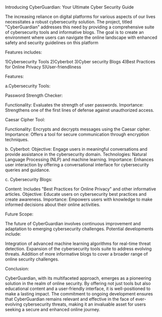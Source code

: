 Introducing CyberGuardian: Your Ultimate Cyber Security Guide

The increasing reliance on digital platforms for various aspects of our lives necessitates a robust cybersecurity solution. The project, titled "CyberGuardian" addresses this need by providing a comprehensive suite of cybersecurity tools and informative blogs. The goal is to create an environment where users can navigate the online landscape with enhanced safety and security guidelines on this platform

Features includes:

1)Cybersecurity Tools
2)Cyberbot
3)Cyber security Blogs
4)Best Practices for Online Privacy
5)User-friendliness



Features:

a.Cybersecurity Tools:


Password Strength Checker:

Functionality: Evaluates the strength of user passwords.
Importance: Strengthens one of the first lines of defense against unauthorized access.

Caesar Cipher Tool:

Functionality: Encrypts and decrypts messages using the Caesar cipher.
Importance: Offers a tool for secure communication through encryption techniques.

b. Cyberbot:
Objective: Engage users in meaningful conversations and provide assistance in the cybersecurity domain.
Technologies: Natural Language Processing (NLP) and machine learning.
Importance: Enhances user interaction by offering a conversational interface for cybersecurity queries and guidance.


c. Cybersecurity Blogs:

Content: Includes "Best Practices for Online Privacy" and other informative articles.
Objective: Educate users on cybersecurity best practices and create awareness.
Importance: Empowers users with knowledge to make informed decisions about their online activities.

Future Scope:

The future of CyberGuardian involves continuous improvement and adaptation to emerging cybersecurity challenges. Potential developments include:

Integration of advanced machine learning algorithms for real-time threat detection.
Expansion of the cybersecurity tools suite to address evolving threats.
Addition of more informative blogs to cover a broader range of online security challenges.

Conclusion:

CyberGuardian, with its multifaceted approach, emerges as a pioneering solution in the realm of online security. By offering not just tools but also educational content and a user-friendly interface, it is well-positioned to make a lasting impact. The commitment to ongoing development ensures that CyberGuardian remains relevant and effective in the face of ever-evolving cybersecurity threats, making it an invaluable asset for users seeking a secure and enhanced online journey.
